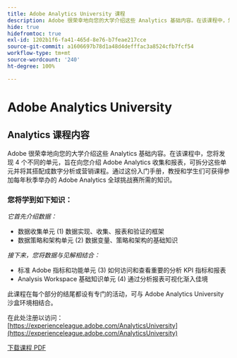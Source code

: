 ```yaml
---
title: Adobe Analytics University 课程
description: Adobe 很荣幸地向您的大学介绍这些 Analytics 基础内容。在该课程中，您将发现 4 个不同的单元，旨在向您介绍 Adobe Analytics 收集和报表，可拆分这些单元并将其搭配成数字分析或营销课程。通过这份入门手册，教授和学生们可获得参加每年秋季举办的 Adobe Analytics 全球挑战赛所需的知识。
hide: true
hidefromtoc: true
exl-id: 1202b1f6-fa41-465d-8e76-b7feae217cce
source-git-commit: a1606697b78d1a48d4defffac3a8524cfb7fcf54
workflow-type: tm+mt
source-wordcount: '240'
ht-degree: 100%

---
```


# Adobe Analytics University

## Analytics 课程内容

Adobe 很荣幸地向您的大学介绍这些 Analytics 基础内容。在该课程中，您将发现 4 个不同的单元，旨在向您介绍 Adobe Analytics 收集和报表，可拆分这些单元并将其搭配成数字分析或营销课程。通过这份入门手册，教授和学生们可获得参加每年秋季举办的 Adobe Analytics 全球挑战赛所需的知识。

### 您将学到如下知识：

*它首先介绍数据：*

* 数据收集单元 (1) 数据实现、收集、报表和验证的框架
* 数据策略和架构单元 (2) 数据变量、策略和架构的基础知识

*接下来，您将数据与见解相结合：*

* 标准 Adobe 指标和功能单元 (3) 如何访问和查看重要的分析 KPI 指标和报表
* Analysis Workspace 基础知识单元 (4) 通过分析报表可视化渐入佳境

此课程在每个部分的结尾都设有专门的活动，可与 Adobe Analytics University 沙盒环境相结合。

在此处注册以访问：[https://experienceleague.adobe.com/AnalyticsUniversity](https://experienceleague.adobe.com/AnalyticsUniversity)


[下载课程 PDF](assets/Adobe-Analytics-Curriculum_2021.pdf)
